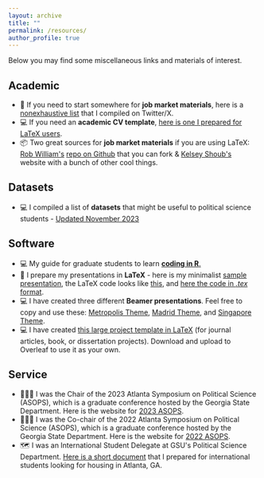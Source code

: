 ```yaml
---
layout: archive
title: ""
permalink: /resources/
author_profile: true
---
```


Below you may find some miscellaneous links and materials of interest.

## Academic
- 🧵 If you need to start somewhere for **job market materials**, here is a [nonexhaustive list](https://twitter.com/ozlem__tuncel/status/1661175527363756034) that I compiled on Twitter/X. 
- 💻 If you need an **academic CV template**, [here is one I prepared for LaTeX users](https://ozlemtuncel.github.io/files/CV_Template.zip).
- 📦 Two great sources for **job market materials** if you are using LaTeX: [Rob William's](https://jayrobwilliams.com/) [repo on Github](https://github.com/jayrobwilliams/Job-Market) that you can fork & [Kelsey Shoub's](https://www.kelseyshoub.com/advice) website with a bunch of other cool things.

## Datasets
- 💻 I compiled a list of **datasets** that might be useful to political science students - [Updated November 2023](https://ozlemtuncel.github.io/files/Database_Links_23.pdf)

## Software
- 💻 My guide for graduate students to learn [**coding in R**.](https://ozlemtuncel.github.io/files/Learning_R.pdf)
- 📑 I prepare my presentations in **LaTeX** - here is my minimalist [sample presentation](https://ozlemtuncel.github.io/files/sample_presentation.pdf), the LaTeX code looks like [this](https://ozlemtuncel.github.io/files/latex_code_image.png), and [here the code in *.tex* format](https://ozlemtuncel.github.io/files/sample_presentation_latex.tex).
- 💻 I have created three different **Beamer presentations**. Feel free to copy and use these: [Metropolis Theme](https://ozlemtuncel.github.io/files/metropolis_theme.tex), [Madrid Theme](https://ozlemtuncel.github.io/files/madrid_beamer.tex), and [Singapore Theme](https://ozlemtuncel.github.io/files/singapore_beamer.tex).
- 💻 I have created [this large project template in LaTeX](https://ozlemtuncel.github.io/files/large_project_template.zip) (for journal articles, book, or dissertation projects). Download and upload to Overleaf to use it as your own. 

## Service
- 🧑‍🤝‍🧑 I was the Chair of the 2023 Atlanta Symposium on Political Science (ASOPS), which is a graduate conference hosted by the Georgia State Department. Here is the website for [2023 ASOPS](https://sites.google.com/view/asops2023/home?authuser=0).
- 🧑‍🤝‍🧑 I was the Co-chair of the 2022 Atlanta Symposium on Political Science (ASOPS), which is a graduate conference hosted by the Georgia State Department. Here is the website for [2022 ASOPS](https://sites.gsu.edu/asops2022/).
- 🗺️ I was an International Student Delegate at GSU's Political Science Department. [Here is a short document](https://ozlemtuncel.github.io/files/international_student.pdf) that I prepared for international students looking for housing in Atlanta, GA.
